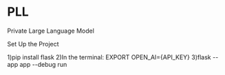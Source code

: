 # PLL
Private Large Language Model

Set Up the Project

1)pip install flask
2)In the terminal:
  EXPORT OPEN_AI={API_KEY}
3)flask --app app --debug run  

